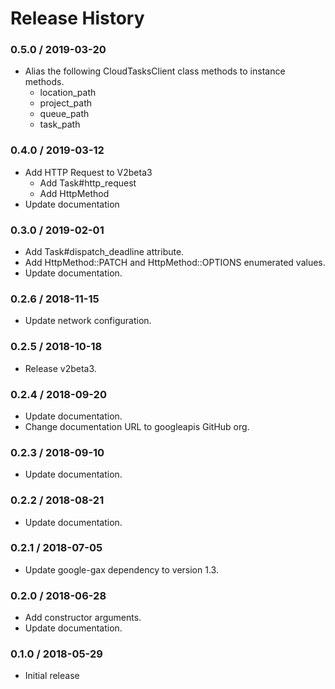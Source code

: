 # Release History

### 0.5.0 / 2019-03-20

* Alias the following CloudTasksClient class methods to instance methods.
  * location_path
  * project_path
  * queue_path
  * task_path

### 0.4.0 / 2019-03-12

* Add HTTP Request to V2beta3
  * Add Task#http_request
  * Add HttpMethod
* Update documentation

### 0.3.0 / 2019-02-01

* Add Task#dispatch_deadline attribute.
* Add HttpMethod::PATCH and HttpMethod::OPTIONS enumerated values.
* Update documentation.

### 0.2.6 / 2018-11-15

* Update network configuration.

### 0.2.5 / 2018-10-18

* Release v2beta3.

### 0.2.4 / 2018-09-20

* Update documentation.
* Change documentation URL to googleapis GitHub org.

### 0.2.3 / 2018-09-10

* Update documentation.

### 0.2.2 / 2018-08-21

* Update documentation.

### 0.2.1 / 2018-07-05

* Update google-gax dependency to version 1.3.

### 0.2.0 / 2018-06-28

* Add constructor arguments.
* Update documentation.

### 0.1.0 / 2018-05-29

* Initial release
